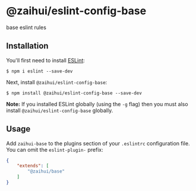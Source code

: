 # @zaihui/eslint-config-base

base eslint rules

## Installation

You'll first need to install [ESLint](http://eslint.org):

```
$ npm i eslint --save-dev
```

Next, install `@zaihui/eslint-config-base`:

```
$ npm install @zaihui/eslint-config-base --save-dev
```

**Note:** If you installed ESLint globally (using the `-g` flag) then you must also install `@zaihui/eslint-config-base` globally.

## Usage

Add `zaihui-base` to the plugins section of your `.eslintrc` configuration file. You can omit the `eslint-plugin-` prefix:

```json
{
    "extends": [
        "@zaihui/base"
    ]
}
```





